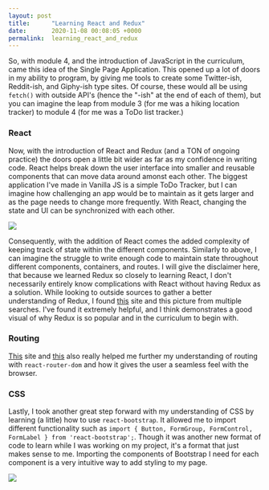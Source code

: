 ```yaml
---
layout: post
title:      "Learning React and Redux"
date:       2020-11-08 00:08:05 +0000
permalink:  learning_react_and_redux
---
```



So, with module 4, and the introduction of JavaScript in the curriculum, came this idea of the Single Page Application. This opened up a lot of doors in my ability to program, by giving me tools to create some Twitter-ish, Reddit-ish, and Giphy-ish type sites. Of course, these would all be using  `fetch()` with outside API's (hence the "-ish" at the end of each of them), but you can imagine the leap from module 3 (for me was a hiking location tracker) to module 4 (for me was a ToDo list tracker.)

### React

Now, with the introduction of React and Redux (and a TON of ongoing practice) the doors open a little bit wider as far as my confidence in writing code. React helps break down the user interface into smaller and reusable components that can move data around amonst each other. The biggest application I've made in Vanilla JS is a simple ToDo Tracker, but I can imagine how challenging an app would be to maintain as it gets larger and as the page needs to change more frequently. With React, changing the state and UI can be synchronized with each other.

![](https://media.giphy.com/media/kHZ3KNTkHzg9VzqtQ2/giphy.gif)

Consequently, with the addition of React comes the added complexity of keeping track of state within the different components. Similarly to above, I can imagine the struggle to write enough code to maintain state throughout different components, containers, and routes. I will give the disclaimer here, that because we learned Redux so closely to learning React, I don't necessarily entirely know complications with React without having Redux as a solution. While looking to outside sources to gather a better understanding of Redux, I found [this](https://css-tricks.com/learning-react-redux/) site and this picture from multiple searches. I've found it extremely helpful, and I think demonstrates a good visual of why Redux is so popular and in the curriculum to begin with.

### Routing

[This](https://blog.logrocket.com/conquer-navigation-state-with-react-router-and-redux-f1beb9b8ea7c/) site and [this](https://blog.logrocket.com/why-you-dont-need-to-mix-routing-state-with-redux/) also really helped me further my understanding of routing with `react-router-dom` and how it gives the user a seamless feel with the browser.

### CSS

Lastly, I took another great step forward with my understanding of CSS by learning (a little) how to use `react-bootstrap`. It allowed me to import different functionality such as `import { Button, FormGroup, FormControl, FormLabel } from 'react-bootstrap';`. Though it was another new format of code to learn while I was working on my project, it's a format that just makes sense to me. Importing the components of Bootstrap I need for each component is a very intuitive way to add styling to my page.

![](https://media.giphy.com/media/8jwhiniIzsWfJP8C69/giphy.gif)

